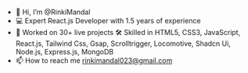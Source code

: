 - 👋 Hi, I’m @RinkiMandal
- 💻 Expert React.js Developer with 1.5 years of experience
- 🚀 Worked on 30+ live projects
🛠️ Skilled in HTML5, CSS3, JavaScript, React.js, Tailwind Css, Gsap, Scrolltrigger, Locomotive, Shadcn Ui, Node.js, Express.js, MongoDB
- 📫 How to reach me rinkimandal023@gmail.com

<!---
RinkiMandal/RinkiMandal is a ✨ special ✨ repository because its `README.md` (this file) appears on your GitHub profile.
You can click the Preview link to take a look at your changes.
--->
